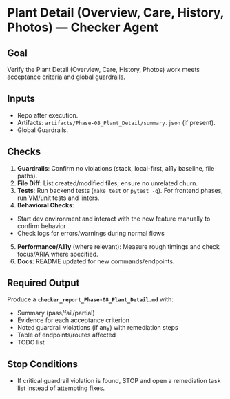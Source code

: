 # Plant Detail (Overview, Care, History, Photos) — Checker Agent

## Goal
Verify the Plant Detail (Overview, Care, History, Photos) work meets acceptance criteria and global guardrails.

## Inputs
- Repo after execution.
- Artifacts: `artifacts/Phase-08_Plant_Detail/summary.json` (if present).
- Global Guardrails.

## Checks
1. **Guardrails**: Confirm no violations (stack, local-first, a11y baseline, file paths).
2. **File Diff**: List created/modified files; ensure no unrelated churn.
3. **Tests**: Run backend tests (`make test` or `pytest -q`). For frontend phases, run VM/unit tests and linters.
4. **Behavioral Checks**:
- Start dev environment and interact with the new feature manually to confirm behavior
- Check logs for errors/warnings during normal flows
5. **Performance/A11y** (where relevant): Measure rough timings and check focus/ARIA where specified.
6. **Docs**: README updated for new commands/endpoints.

## Required Output
Produce a **`checker_report_Phase-08_Plant_Detail.md`** with:
- Summary (pass/fail/partial)
- Evidence for each acceptance criterion
- Noted guardrail violations (if any) with remediation steps
- Table of endpoints/routes affected
- TODO list

## Stop Conditions
- If critical guardrail violation is found, STOP and open a remediation task list instead of attempting fixes.
